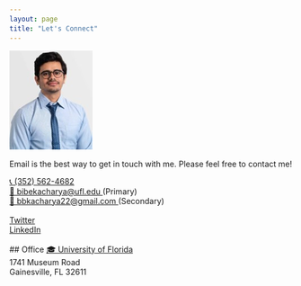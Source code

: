 ```yaml
---
layout: page
title: "Let's Connect"
---
```


![Bibek](Picture2.jpeg)

Email is the best way to get in touch with me. Please feel free to contact me! <br>

<a href="tel:PHONE_NUMBER">
  📞 (352) 562-4682
</a> <br>

<a href="mailto:EMAIL_ADDRESS">
  📧 bibekacharya@ufl.edu 
</a> 
(Primary)
<br>
<a href="mailto:EMAIL_ADDRESS">
  📧 bbkacharya22@gmail.com
</a> 
(Secondary)
<br>
<br>

<a href="https://twitter.com/bibekUF">
  Twitter
</a>  
<br>
<a href="https://www.linkedin.com/in/bbkacharya/">
  LinkedIn
</a>  

<br>
<br>
## Office
<a href="https://abe.ufl.edu/"> 🎓 University of Florida
</a> <br>
1741 Museum Road <br>
Gainesville, FL 32611


